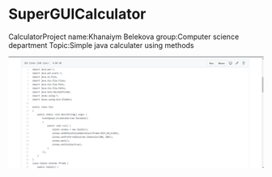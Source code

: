 # SuperGUICalculator
CalculatorProject
name:Khanaiym Belekova
group:Computer science department
Topic:Simple java calculater using methods

![alt text](Screenshots/1.png)
